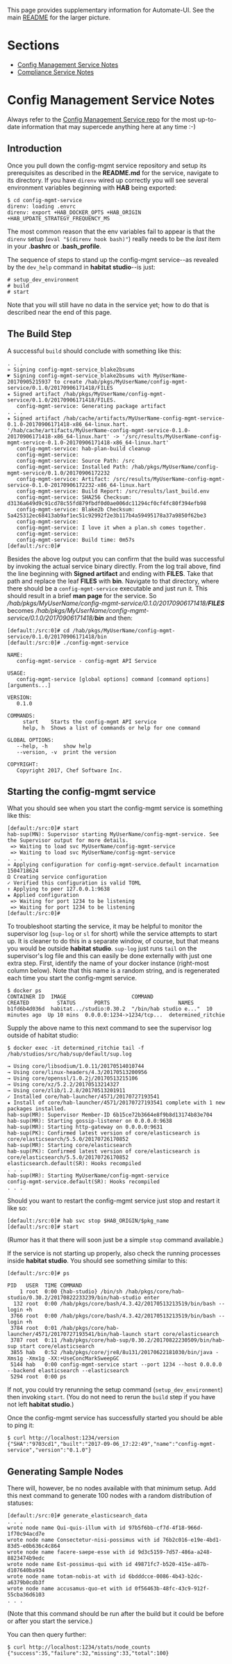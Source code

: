 This page provides supplementary information for Automate-UI.
See the main [README](README.md) for the larger picture.

# Sections
* [Config Management Service Notes](#config-mgmt-service-notes)
* [Compliance Service Notes](#compliance-service-notes)

# Config Management Service Notes

Always refer to the [Config Management Service repo](https://github.com/chef/automate/tree/master/components/config-mgmt-service)
for the most up-to-date information that may supercede anything here at any time :-)

## Introduction

Once you pull down the config-mgmt service repository and setup its prerequisites as described
in the **README.md** for the service, navigate to its directory.
If you have `direnv` wired up correctly you will see several environment variables
beginning with **HAB** being exported:

```
$ cd config-mgmt-service
direnv: loading .envrc
direnv: export +HAB_DOCKER_OPTS +HAB_ORIGIN +HAB_UPDATE_STRATEGY_FREQUENCY_MS
```

The most common reason that the env variables fail to appear is that
the `direnv` setup (`eval "$(direnv hook bash)"`) really needs to be the _last_ item
in your **.bashrc** or **.bash_profile**.

The sequence of steps to stand up the config-mgmt service--as revealed by the `dev_help` command
in **habitat studio**--is just:
```
# setup_dev_environment
# build
# start
```

Note that you will still have no data in the service yet;
how to do that is described near the end of this page.

## The Build Step

A successful `build` should conclude with something like this:
```
. . .
» Signing config-mgmt-service_blake2bsums
☛ Signing config-mgmt-service_blake2bsums with MyUserName-20170905215937 to create /hab/pkgs/MyUserName/config-mgmt-service/0.1.0/20170906171418/FILES
★ Signed artifact /hab/pkgs/MyUserName/config-mgmt-service/0.1.0/20170906171418/FILES.
   config-mgmt-service: Generating package artifact
. . .
★ Signed artifact /hab/cache/artifacts/MyUserName-config-mgmt-service-0.1.0-20170906171418-x86_64-linux.hart.
'/hab/cache/artifacts/MyUserName-config-mgmt-service-0.1.0-20170906171418-x86_64-linux.hart' -> '/src/results/MyUserName-config-mgmt-service-0.1.0-20170906171418-x86_64-linux.hart'
   config-mgmt-service: hab-plan-build cleanup
   config-mgmt-service:
   config-mgmt-service: Source Path: /src
   config-mgmt-service: Installed Path: /hab/pkgs/MyUserName/config-mgmt-service/0.1.0/20170906172232
   config-mgmt-service: Artifact: /src/results/MyUserName-config-mgmt-service-0.1.0-20170906172232-x86_64-linux.hart
   config-mgmt-service: Build Report: /src/results/last_build.env
   config-mgmt-service: SHA256 Checksum: d3136a649d9c91cd78c55fd879fbdf0d0ae006dc11294cf0cf4fc80f394efb98
   config-mgmt-service: Blake2b Checksum: 5a425312ec68413ab9af1ec51c92992f2e3b117b4a59495178a37a9850f62be3
   config-mgmt-service:
   config-mgmt-service: I love it when a plan.sh comes together.
   config-mgmt-service:
   config-mgmt-service: Build time: 0m57s
[default:/src:0]#
```

Besides the above log output you can confirm that the build was successful
by invoking the actual service binary directly.
From the log trail above, find the line beginning with **Signed artifact** and ending with **FILES**.
Take that path and replace the leaf **FILES** with **bin**.
Navigate to that directory, where there should be a `config-mgmt-service` executable and just run it.
This should result in a brief **man page** for the service.
So _/hab/pkgs/MyUserName/config-mgmt-service/0.1.0/20170906171418/**FILES**_
becomes _/hab/pkgs/MyUserName/config-mgmt-service/0.1.0/20170906171418/**bin**_ and then:
```
[default:/src:0]# cd /hab/pkgs/MyUserName/config-mgmt-service/0.1.0/20170906171418/bin
[default:/src:0]# ./config-mgmt-service

NAME:
   config-mgmt-service - config-mgmt API Service

USAGE:
   config-mgmt-service [global options] command [command options] [arguments...]

VERSION:
   0.1.0

COMMANDS:
     start    Starts the config-mgmt API service
     help, h  Shows a list of commands or help for one command

GLOBAL OPTIONS:
   --help, -h     show help
   --version, -v  print the version

COPYRIGHT:
   Copyright 2017, Chef Software Inc.
```
## Starting the config-mgmt service

What you should see when you start the config-mgmt service is something like this:
```
[default:/src:0]# start
hab-sup(MN): Supervisor starting MyUserName/config-mgmt-service. See the Supervisor output for more details.
 => Waiting to load svc MyUserName/config-mgmt-service
 => Waiting to load svc MyUserName/config-mgmt-service
. . .
» Applying configuration for config-mgmt-service.default incarnation 1504718624
Ω Creating service configuration
✓ Verified this configuration is valid TOML
↑ Applying to peer 127.0.0.1:9638
★ Applied configuration
 => Waiting for port 1234 to be listening
 => Waiting for port 1234 to be listening
[default:/src:0]#
```

To troubleshoot starting the service, it may be helpful to monitor the supervisor log
(`sup-log` or `sl` for short) while the service attempts to start up.
It is cleaner to do this in a separate window, of course,
but that means you would be outside **habitat studio**.
`sup-log` just runs `tail` on the supervisor's log file and this can easily be done
externally with just one extra step.
First, identify the name of your docker instance (right-most column below).
Note that this name is a random string, and is regenerated each time you start the config-mgmt service.

```
$ docker ps
CONTAINER ID  IMAGE                     COMMAND                 CREATED         STATUS      PORTS                      NAMES
b1fd6b4d036d  habitat.../studio:0.30.2  "/bin/hab studio e..."  10 minutes ago  Up 10 mins  0.0.0.0:1234->1234/tcp...  determined_ritchie
```

Supply the above name to this next command to see the supervisor log outside of habitat studio:
```
$ docker exec -it determined_ritchie tail -f /hab/studios/src/hab/sup/default/sup.log

→ Using core/libsodium/1.0.11/20170514010744
→ Using core/linux-headers/4.3/20170513200956
→ Using core/openssl/1.0.2j/20170513215106
→ Using core/xz/5.2.2/20170513214327
→ Using core/zlib/1.2.8/20170513201911
✓ Installed core/hab-launcher/4571/20170727193541
★ Install of core/hab-launcher/4571/20170727193541 complete with 1 new packages installed.
hab-sup(MR): Supervisor Member-ID 6b15ce72b3664e8f9b8d13174b83e704
hab-sup(MR): Starting gossip-listener on 0.0.0.0:9638
hab-sup(MR): Starting http-gateway on 0.0.0.0:9631
hab-sup(PK): Confirmed latest version of core/elasticsearch is core/elasticsearch/5.5.0/20170726170852
hab-sup(MR): Starting core/elasticsearch
hab-sup(PK): Confirmed latest version of core/elasticsearch is core/elasticsearch/5.5.0/20170726170852
elasticsearch.default(SR): Hooks recompiled
. . .
hab-sup(MR): Starting MyUserName/config-mgmt-service
config-mgmt-service.default(SR): Hooks recompiled
. . .

```
Should you want to restart the config-mgmt service just stop and restart it like so:
```
[default:/src:0]# hab svc stop $HAB_ORIGIN/$pkg_name
[default:/src:0]# start
```

(Rumor has it that there will soon just be a simple `stop` command available.)

If the service is not starting up properly,
also check the running processes inside **habitat studio**.
You should see something similar to this:
```
[default:/src:0]# ps

PID   USER  TIME COMMAND
    1 root  0:00 {hab-studio} /bin/sh /hab/pkgs/core/hab-studio/0.30.2/20170822233239/bin/hab-studio enter
  132 root  0:00 /hab/pkgs/core/bash/4.3.42/20170513213519/bin/bash --login +h
 3766 root  0:00 /hab/pkgs/core/bash/4.3.42/20170513213519/bin/bash --login +h
 3784 root  0:01 /hab/pkgs/core/hab-launcher/4571/20170727193541/bin/hab-launch start core/elasticsearch
 3787 root  0:11 /hab/pkgs/core/hab-sup/0.30.2/20170822230509/bin/hab-sup start core/elasticsearch
 3855 hab   0:52 /hab/pkgs/core/jre8/8u131/20170622181030/bin/java -Xms1g -Xmx1g -XX:+UseConcMarkSweepGC
 5144 hab   0:00 config-mgmt-service start --port 1234 --host 0.0.0.0 --backend elasticsearch --elasticsearch
 5294 root  0:00 ps
```
If not, you could try rerunning the setup command (`setup_dev_environment`) then invoking `start`.
(You do not need to rerun the `build` step if you have not left **habitat studio**.)

Once the config-mgmt service has successfully started you should be able to ping it:

```
$ curl http://localhost:1234/version
{"SHA":"9703cd1","built":"2017-09-06_17:22:49","name":"config-mgmt-service","version":"0.1.0"}
```

## Generating Sample Nodes

There will, however, be no nodes available with that minimum setup.
Add this next command to generate 100 nodes with a random distribution of statuses:
```
[default:/src:0]# generate_elasticsearch_data
. . .
wrote node name Qui-quis-illum with id 97b5f6bb-cf7d-4f18-966d-1f70c94acd7e
wrote node name Consectetur-nisi-possimus with id 76b2c016-e19e-4bd1-83d5-e0b636c4c864
wrote node name facere-saepe-esse with id 9d3c5159-7d57-486a-a248-8823474b9edc
wrote node name Est-possimus-qui with id 49871fc7-b520-415e-a87b-d107640ba934
wrote node name totam-nobis-at with id 6bdddcce-0086-4b43-b2dc-a6379b0cdb3f
wrote node name accusamus-quo-et with id 0f56463b-48fc-43c9-912f-55cba36d6103
. . .
```

(Note that this command should be run after the build but it could be before or after
you start the service.)

You can then query further:

```
$ curl http://localhost:1234/stats/node_counts
{"success":35,"failure":32,"missing":33,"total":100}
```
